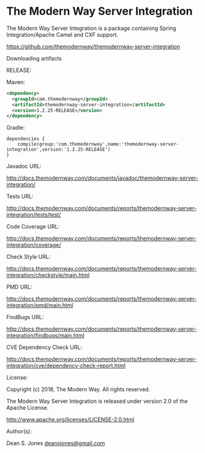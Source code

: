 The Modern Way Server Integration
======

The Modern Way Server Integration is a package containing Spring Integration/Apache Camel and CXF support.

https://github.com/themodernway/themodernway-server-integration

Downloading artifacts

RELEASE:

Maven:
```xml
<dependency>
  <groupId>com.themodernway</groupId>
  <artifactId>themodernway-server-integration</artifactId>
  <version>1.2.25-RELEASE</version>
</dependency>
```
Gradle:
```
dependencies {
    compile(group:'com.themodernway',name:'themodernway-server-integration',version:'1.2.25-RELEASE')
}
```
Javadoc URL:

http://docs.themodernway.com/documents/javadoc/themodernway-server-integration/

Tests URL:

http://docs.themodernway.com/documents/reports/themodernway-server-integration/tests/test/

Code Coverage URL:

http://docs.themodernway.com/documents/reports/themodernway-server-integration/coverage/

Check Style URL:

http://docs.themodernway.com/documents/reports/themodernway-server-integration/checkstyle/main.html

PMD URL:

http://docs.themodernway.com/documents/reports/themodernway-server-integration/pmd/main.html

FindBugs URL:

http://docs.themodernway.com/documents/reports/themodernway-server-integration/findbugs/main.html

CVE Dependency Check URL:

http://docs.themodernway.com/documents/reports/themodernway-server-integration/cve/dependency-check-report.html

License:

Copyright (c) 2018, The Modern Way. All rights reserved.

The Modern Way Server Integration is released under version 2.0 of the Apache License.

http://www.apache.org/licenses/LICENSE-2.0.html

Author(s):

Dean S. Jones
deansjones@gmail.com
